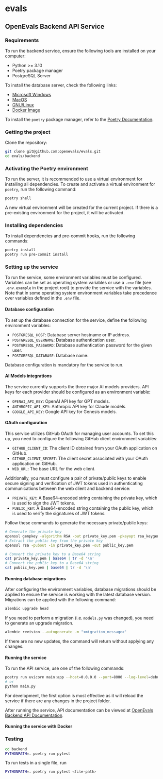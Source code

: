 # evals

## OpenEvals Backend API Service

### Requirements

To run the backend service, ensure the following tools are installed on your computer:

- Python >= 3.10
- Poetry package manager
- PostgreSQL Server

To install the database server, check the following links:

- [Microsoft Windows](https://www.postgresql.org/download/windows/)
- [MacOS](https://wiki.postgresql.org/wiki/Homebrew)
- [GNU/Linux](https://www.postgresql.org/download/linux/)
- [Docker Image](https://hub.docker.com/_/postgres)

To install the `poetry` package manager, refer to the [Poetry Documentation](https://python-poetry.org/docs/).

### Getting the project

Clone the repository:

```bash
git clone git@github.com:openevals/evals.git
cd evals/backend
```

### Activating the Poetry environment

To run the server, it is recommended to use a virtual environment for installing all dependencies. To create and activate a virtual environment for `poetry`, run the following command:

```bash
poetry shell
```

A new virtual environment will be created for the current project. If there is a pre-existing environment for the project, it will be activated.

### Installing dependencies

To install dependencies and pre-commit hooks, run the following commands:

```bash
poetry install
poetry run pre-commit install
```

### Setting up the service

To run the service, some environment variables must be configured. Variables can be set as operating system variables or use a `.env` file (see `.env.example` in the project root) to provide the service with the variables. Note that in some operating system environment variables take precedence over variables defined in the `.env` file.

#### Database configuration

To set up the database connection for the service, define the following environment variables:

- `POSTGRESQL_HOST`: Database server hostname or IP address.
- `POSTGRESQL_USERNAME`: Database authentication user.
- `POSTGRESQL_PASSWORD`: Database authentication password for the given user.
- `POSTGRESQL_DATABASE`: Database name.

Database configuration is mandatory for the service to run.

#### AI Models integrations

The service currently supports the three major AI models providers. API keys for each provider should be configured as an environment variable:

- `OPENAI_API_KEY`: OpenAI API key for GPT models.
- `ANTHROPIC_API_KEY`: Anthropic API key for Claude models.
- `GOOGLE_API_KEY`: Google API key for Genesis models.

#### OAuth configuration

This service utilizes GitHub OAuth for managing user accounts. To set this up, you need to configure the following GitHub client environment variables:

- `GITHUB_CLIENT_ID`: The client ID obtained from your OAuth application on GitHub.
- `GITHUB_CLIENT_SECRET`: The client secret associated with your OAuth application on GitHub.
- `WEB_URL`: The base URL for the web client.

Additionally, you must configure a pair of private/public keys to enable secure signing and verification of JWT tokens used in authenticating communications between the web client and backend service:

- `PRIVATE_KEY`: A Base64-encoded string containing the private key, which is used to sign the JWT tokens.
- `PUBLIC_KEY`: A Base64-encoded string containing the public key, which is used to verify the signatures of JWT tokens.

Follow these commands to generate the necessary private/public keys:

```bash
# Generate the private key
openssl genpkey -algorithm RSA -out private_key.pem -pkeyopt rsa_keygen_bits:4096
# Extract the public key from the private key
openssl rsa -pubout -in private_key.pem -out public_key.pem

# Convert the private key to a Base64 string
cat private_key.pem | base64 | tr -d '\n'
# Convert the public key to a Base64 string
cat public_key.pem | base64 | tr -d '\n'
```

#### Running database migrations

After configuring the environment variables, database migrations should be applied to ensure the service is working with the latest database version. Migrations can be applied with the following command:

```bash
alembic upgrade head
```

If you need to perform a migration (i.e. `models.py` was changed), you need to generate an upgrade migration.

```bash
alembic revision --autogenerate -m "<migration_message>"
```

If there are no new updates, the command will return without applying any changes.

#### Running the service

To run the API service, use one of the following commands:

```bash
poetry run uvicorn main:app --host=0.0.0.0 --port=8000 --log-level=debug --reload
# or
python main.py
```

For development, the first option is most effective as it will reload the service if there are any changes in the project folder.

After running the service, API documentation can be viewed at [OpenEvals Backend API Documentation](http://localhost:8000/docs).

#### Running the service with Docker

### Testing

```bash
cd backend
PYTHONPATH=. poetry run pytest
```

To run tests in a single file, run
```bash
PYTHONPATH=. poetry run pytest <file-path>
```